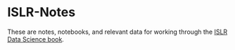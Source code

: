 # ISLR-Notes

These are notes, notebooks, and relevant data for working through the [ISLR Data Science book](http://www-bcf.usc.edu/~gareth/ISL/).
